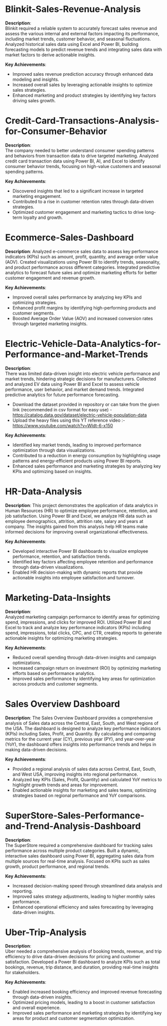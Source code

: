 # Blinkit-Sales-Revenue-Analysis
**Description**:  
Blinkit required a reliable system to accurately forecast sales revenue and assess the various internal and external factors impacting its performance, including market trends, customer behavior, and seasonal fluctuations. Analyzed historical sales data using Excel and Power BI, building forecasting models to predict revenue trends and integrating sales data with market factors to derive actionable insights.

**Key Achievements**:
- Improved sales revenue prediction accuracy through enhanced data modeling and insights.  
- Increased overall sales by leveraging actionable insights to optimize sales strategies.  
- Enhanced marketing and product strategies by identifying key factors driving sales growth.

#
# Credit-Card-Transactions-Analysis-for-Consumer-Behavior
**Description**:  
The company needed to better understand consumer spending patterns and behaviors from transaction data to drive targeted marketing. Analyzed credit card transaction data using Power BI, AI, and Excel to identify consumer behavior trends, focusing on high-value customers and seasonal spending patterns.

**Key Achievements**:
- Discovered insights that led to a significant increase in targeted marketing engagement.  
- Contributed to a rise in customer retention rates through data-driven strategies.  
- Optimized customer engagement and marketing tactics to drive long-term loyalty and growth.

#
# Ecommerce-Sales-Dashboard
**Description**:
Analyzed e-commerce sales data to assess key performance indicators (KPIs) such as amount, profit, quantity, and average order value (AOV). Created visualizations using Power BI to identify trends, seasonality, and product performance across different categories. Integrated predictive analytics to forecast future sales and optimize marketing efforts for better customer engagement and revenue growth.

**Key Achievements**:
- Improved overall sales performance by analyzing key KPIs and optimizing strategies.  
- Enhanced profit margins by identifying high-performing products and customer segments.  
- Boosted Average Order Value (AOV) and increased conversion rates through targeted marketing insights.

#
# Electric-Vehicle-Data-Analytics-for-Performance-and-Market-Trends
**Description**:  
There was limited data-driven insight into electric vehicle performance and market trends, hindering strategic decisions for manufacturers. Collected and analyzed EV data using Power BI and Excel to assess vehicle performance, user behavior, and market demand trends. Integrated predictive analytics for future performance forecasting. 
- Download the dataset provided in repository or can take from the given link (recommended in csv format for easy use) - https://catalog.data.gov/dataset/electric-vehicle-population-data
- Upload the heavy files using this YT reference video :- https://www.youtube.com/watch?v=WIdt-6-x150

**Key Achievements**:  
- Identified key market trends, leading to improved performance optimization through data visualizations.  
- Contributed to a reduction in energy consumption by highlighting usage patterns and energy-efficient products using Power BI reports.  
- Enhanced sales performance and marketing strategies by analyzing key KPIs and optimizing based on insights.

#
# HR-Data-Analysis
**Description**:
This project demonstrates the application of data analytics in Human Resources (HR) to optimize employee performance, retention, and job satisfaction. Using Power BI and Excel, we analyze HR data such as employee demographics, attrition, attrition rate, salary and years at company. The insights gained from this analysis help HR teams make informed decisions for improving overall organizational effectiveness.

**Key Achievements**:
- Developed interactive Power BI dashboards to visualize employee performance, retention, and satisfaction trends.  
- Identified key factors affecting employee retention and performance through data-driven visualizations.  
- Enabled HR decision-making with dynamic reports that provide actionable insights into employee satisfaction and turnover.

#
# Marketing-Data-Insights
**Description**:  
Analyzed marketing campaign performance to identify areas for optimizing spend, impressions, and clicks for improved ROI. Utilized Power BI and Excel to track and analyze key performance indicators (KPIs) including spend, impressions, total clicks, CPC, and CTR, creating reports to generate actionable insights for optimizing marketing strategies.

**Key Achievements**:
- Reduced overall spending through data-driven insights and campaign optimizations.  
- Increased campaign return on investment (ROI) by optimizing marketing efforts based on performance analytics.  
- Improved sales performance by identifying key areas for optimization across products and customer segments.

#
# Sales Overview Dashboard
**Description**:
The Sales Overview Dashboard provides a comprehensive analysis of Sales data across the Central, East, South, and West regions of the USA. The dashboard is designed to analyze key performance indicators (KPIs) including Sales, Profit, and Quantity. By calculating and comparing metrics for the current year (CY), previous year (PY), and year-over-year (YoY), the dashboard offers insights into performance trends and helps in making data-driven decisions.

**Key Achievements**:
- Provided a regional analysis of sales data across Central, East, South, and West USA, improving insights into regional performance.
- Analyzed key KPIs (Sales, Profit, Quantity) and calculated YoY metrics to highlight growth trends and areas for improvement.
- Enabled actionable insights for marketing and sales teams, optimizing strategies based on regional performance and YoY comparisons.

#
# SuperStore-Sales-Performance-and-Trend-Analysis-Dashboard
**Description**:  
The SuperStore required a comprehensive dashboard for tracking sales performance across multiple product categories. Built a dynamic, interactive sales dashboard using Power BI, aggregating sales data from multiple sources for real-time analysis. Focused on KPIs such as sales growth, product performance, and regional trends.

**Key Achievements**:
- Increased decision-making speed through streamlined data analysis and reporting.  
- Improved sales strategy adjustments, leading to higher monthly sales performance.  
- Enhanced operational efficiency and sales forecasting by leveraging data-driven insights.

#
# Uber-Trip-Analysis
**Description**:  
Uber needed a comprehensive analysis of booking trends, revenue, and trip efficiency to drive data-driven decisions for pricing and customer satisfaction. Developed a Power BI dashboard to analyze KPIs such as total bookings, revenue, trip distance, and duration, providing real-time insights for stakeholders.

**Key Achievements**:
- Enabled increased booking efficiency and improved revenue forecasting through data-driven insights.  
- Optimized pricing models, leading to a boost in customer satisfaction and overall experience.  
- Improved sales performance and marketing strategies by identifying key areas for product and customer segmentation optimization.
